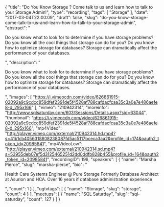 {
  "title": "Do You Know Storage ? Come talk to us and learn how to talk to your Storage Admin!",
  "type": "recording",
  "tags": [
    "Storage"
  ],
  "date": "2017-03-04T22:00:09",
  "draft": false,
  "slug": "do-you-know-storage-come-talk-to-us-and-learn-how-to-talk-to-your-storage-admin",
  "abstract": "<p>Do you know what to look for to determine if you have storage problems? Do you know all the cool things that storage can do for you? Do you know how to optimize storage for databases?   Storage can dramatically affect the performance of your databases.</p>",
  "description": "<p>Do you know what to look for to determine if you have storage problems? Do you know all the cool things that storage can do for you? Do you know how to optimize storage for databases?   Storage can dramatically affect the performance of your databases.</p>",
  "images": [
    "https://i.vimeocdn.com/video/626861915-02092a9c9cdcc859dfef2391de5f4528af788cafdacfcaa35c3a0e7e486aefe8-d_295x166"
  ],
  "vimeo": "210942314",
  "moreinfo": "http://www.sqlsaturday.com/603/Sessions/Details.aspx?sid=63044",
  "thumbnail": "https://i.vimeocdn.com/video/626861915-02092a9c9cdcc859dfef2391de5f4528af788cafdacfcaa35c3a0e7e486aefe8-d_295x166",
  "mp4Video": "http://player.vimeo.com/external/210942314.hd.mp4?s=41b1cb4056318808238087fd5ac5117bceca3aa2&profile_id=174&oauth2_token_id=20985841",
  "mp4VideoLow": "http://player.vimeo.com/external/210942314.sd.mp4?s=53955deb07ef5d3125465251d2dd0ddfb828b455&profile_id=164&oauth2_token_id=20985841",
  "recordingID": 199,
  "speakers": [
    {
      "name": "Marsha Pierce",
      "slug": "marsha-pierce",
      "bio": "<p>Health Care Systems Engineer @ Pure Storage Formerly Database Architect at Asurion and HCA. Over 16 years if database administration experience</p>",
      "count": 1
    }
  ],
  "ugtvtags": [
    {
      "name": "Storage",
      "slug": "storage",
      "count": 4
    }
  ],
  "meetups": [
    {
      "name": "SQL Saturday",
      "slug": "sql-saturday",
      "count": 127
    }
  ]
}